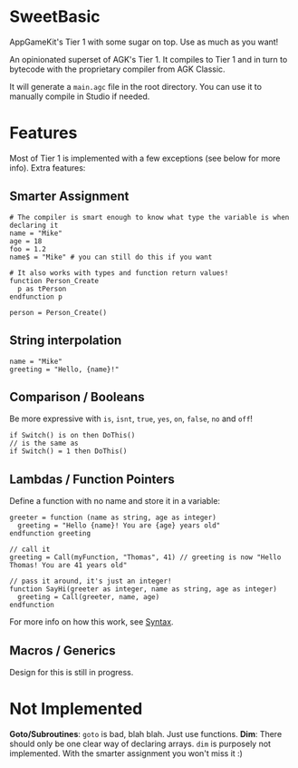 # SweetBasic
AppGameKit's Tier 1 with some sugar on top. Use as much as you want!

An opinionated superset of AGK's Tier 1. It compiles to Tier 1 and in turn to
bytecode with the proprietary compiler from AGK Classic.

It will generate a `main.agc` file in the root directory. You can use it to
manually compile in Studio if needed.

# Features
Most of Tier 1 is implemented with a few exceptions (see below for more info).
Extra features:

## Smarter Assignment
```
# The compiler is smart enough to know what type the variable is when declaring it
name = "Mike"
age = 18
foo = 1.2
name$ = "Mike" # you can still do this if you want

# It also works with types and function return values!
function Person_Create
  p as tPerson
endfunction p

person = Person_Create()
```

## String interpolation
```
name = "Mike"
greeting = "Hello, {name}!"
```

## Comparison / Booleans
Be more expressive with `is`, `isnt`, `true`, `yes`, `on`, `false`, `no` and
`off`!

```
if Switch() is on then DoThis()
// is the same as
if Switch() = 1 then DoThis()
```

## Lambdas / Function Pointers
Define a function with no name and store it in a variable:

```
greeter = function (name as string, age as integer)
  greeting = "Hello {name}! You are {age} years old"
endfunction greeting

// call it
greeting = Call(myFunction, "Thomas", 41) // greeting is now "Hello Thomas! You are 41 years old"

// pass it around, it's just an integer!
function SayHi(greeter as integer, name as string, age as integer)
  greeting = Call(greeter, name, age)
endfunction
```

For more info on how this work, see [Syntax](syntax.md).

## Macros / Generics
Design for this is still in progress.

# Not Implemented
**Goto/Subroutines**: `goto` is bad, blah blah. Just use functions.
**Dim**: There should only be one clear way of declaring arrays. `dim` is
purposely not implemented. With the smarter assignment you won't miss it :)
